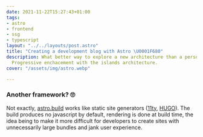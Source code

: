 ```yaml
---
date: 2021-11-22T15:27:43+01:00
tags:
- astro
- frontend
- ssg
- typescript
layout: "../../layouts/post.astro"
title: "Creating a development blog with Astro \U0001F680"
description: What better way to explore a new architecture than a personal playground.
  Progressive enchacement with the islands architecture.
cover: "/assets/img/astro.webp"

---
```

### Another framework? 🙄

Not exactly, [astro.build](https://astro.build/) works like static site generators ([11ty](https://www.11ty.dev/), [HUGO](https://gohugo.io/)). The build produces no javascript by default, rendering is done at build time, the idea being to make it more difficult for developers to create sites with unnecessarily large bundles and jank user experience. 